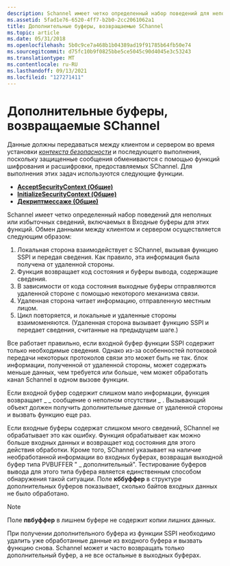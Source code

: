 ```yaml
---
description: Schannel имеет четко определенный набор поведений для неполных или избыточных сведений, включаемых в Входные буферы для этих функций.
ms.assetid: 5fad1e76-6520-4ff7-b2b0-2cc2061062a1
title: Дополнительные буферы, возвращаемые SChannel
ms.topic: article
ms.date: 05/31/2018
ms.openlocfilehash: 5b0c9ce7a468b1b04389ad19f91785b64fb50e74
ms.sourcegitcommit: d75fc10b9f0825bbe5ce5045c90d4045e3c53243
ms.translationtype: MT
ms.contentlocale: ru-RU
ms.lasthandoff: 09/13/2021
ms.locfileid: "127271411"
---
```

# <a name="extra-buffers-returned-by-schannel"></a>Дополнительные буферы, возвращаемые SChannel

Данные должны передаваться между клиентом и сервером во время установки [*контекста безопасности*](/windows/desktop/SecGloss/s-gly) и последующего выполнения, поскольку защищенные сообщения обмениваются с помощью функций шифрования и расшифровки, предоставляемых SChannel. Для выполнения этих задач используются следующие функции.

-   [**AcceptSecurityContext (Общие)**](/windows/win32/api/sspi/nf-sspi-acceptsecuritycontext)
-   [**InitializeSecurityContext (Общие)**](/windows/win32/api/sspi/nf-sspi-initializesecuritycontexta)
-   [**Декриптмессаже (Общие)**](/windows/win32/api/sspi/nf-sspi-decryptmessage)

Schannel имеет четко определенный набор поведений для неполных или избыточных сведений, включаемых в Входные буферы для этих функций. Обмен данными между клиентом и сервером осуществляется следующим образом:

1.  Локальная сторона взаимодействует с SChannel, вызывая функцию SSPI и передая сведения. Как правило, эта информация была получена от удаленной стороны.
2.  Функция возвращает код состояния и буферы вывода, содержащие сведения.
3.  В зависимости от кода состояния выходные буферы отправляются удаленной стороне с помощью некоторого механизма связи.
4.  Удаленная сторона читает информацию, отправленную местным лицом.
5.  Цикл повторяется, и локальные и удаленные стороны взаимоменяются. (Удаленная сторона вызывает функцию SSPI и передает сведения, считанные на предыдущем шаге.)

Все работает правильно, если входной буфер функции SSPI содержит только необходимые сведения. Однако из-за особенностей потоковой передачи некоторых протоколов связи это может быть не так. блок информации, полученной от удаленной стороны, может содержать меньше данных, чем требуется или больше, чем может обработать канал Schannel в одном вызове функции.

Если входной буфер содержит слишком мало информации, функция возвращает \_ \_ сообщение о неполном отсутствии \_ . Вызывающий объект должен получить дополнительные данные от удаленной стороны и вызвать функцию еще раз.

Если входные буферы содержат слишком много сведений, SChannel не обрабатывает это как ошибку. Функция обрабатывает как можно больше входных данных и возвращает код состояния для этого действия обработки. Кроме того, SChannel указывает на наличие необработанной информации во входных буферах, возвращая выходной буфер типа PVBUFFER " \_ дополнительный". Тестирование буферов вывода для этого типа буфера является единственным способом обнаружения такой ситуации. Поле **кббуффер** в структуре дополнительных буферов показывает, сколько байтов входных данных не было обработано.

> [!Note]  
> Поле **пвбуффер** в лишнем буфере не содержит копии лишних данных.

 

При получении дополнительного буфера из функции SSPI необходимо удалить уже обработанные данные из входного буфера и вызвать функцию снова. Schannel может и часто возвращать только дополнительный буфер, а не все остальные в выходных буферах.

 

 
